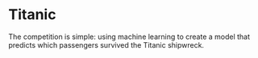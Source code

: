 # Titanic
The competition is simple: using machine learning to create a model that predicts which passengers survived the Titanic shipwreck.
